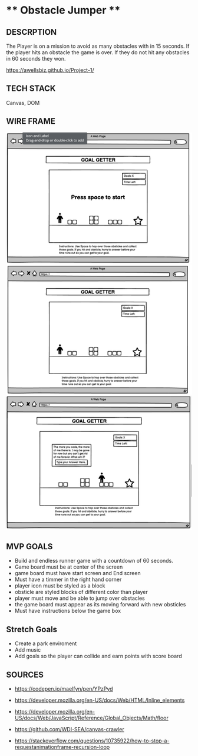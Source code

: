 # ** Obstacle Jumper **

## DESCRPTION

The Player is on a mission to avoid as many obstacles with in 15 seconds. If the player hits an obstacle the game is over. If they do not hit any obstacles in 60 seconds they won.

https://awellsbiz.github.io/Project-1/

## TECH STACK

Canvas, DOM

## WIRE FRAME

![Image of start screen](images/Start%20Screen.png)
![Image of main screen](images/Main%20Screen.png)
![Image of collide screen](images/Collide%20Screen.png)

## MVP GOALS

- Build and endless runner game with a countdown of 60 seconds. 
- Game board must be at center of the screen
- game board must have start screen and End screen
- Must have a timmer in the right hand corner 
- player icon must be styled as a block
- obsticle are styled blocks of different color than player
- player must move and be able to jump over obstacles
- the game board must appear as its moving forward with new obsticles
- Must have instructions below the game box 


## Stretch Goals 

- Create a park enviroment
- Add music
- Add goals so the player can collide and earn points with score board

## SOURCES

- https://codepen.io/maelfyn/pen/YPzPyd

- https://developer.mozilla.org/en-US/docs/Web/HTML/Inline_elements

- https://developer.mozilla.org/en-US/docs/Web/JavaScript/Reference/Global_Objects/Math/floor

- https://github.com/WDI-SEA/canvas-crawler

- https://stackoverflow.com/questions/10735922/how-to-stop-a-requestanimationframe-recursion-loop


